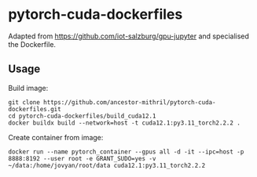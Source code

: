 # pytorch-cuda-dockerfiles

Adapted from https://github.com/iot-salzburg/gpu-jupyter and specialised the Dockerfile.

## Usage
Build image:
```
git clone https://github.com/ancestor-mithril/pytorch-cuda-dockerfiles.git
cd pytorch-cuda-dockerfiles/build_cuda12.1
docker buildx build --network=host -t cuda12.1:py3.11_torch2.2.2 .
```
Create container from image:
```
docker run --name pytorch_container --gpus all -d -it --ipc=host -p 8888:8192 --user root -e GRANT_SUDO=yes -v ~/data:/home/jovyan/root/data cuda12.1:py3.11_torch2.2.2
```
